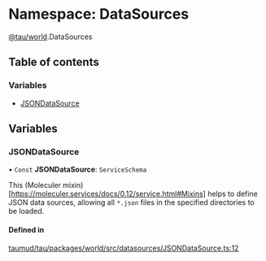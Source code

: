 # Namespace: DataSources

[@tau/world](tau_world.md).DataSources

## Table of contents

### Variables

- [JSONDataSource](tau_world.DataSources.md#jsondatasource)

## Variables

### JSONDataSource

• `Const` **JSONDataSource**: `ServiceSchema`

This (Moleculer mixin)[https://moleculer.services/docs/0.12/service.html#Mixins] helps to
define JSON data sources, allowing all `*.json` files in the specified directories to be loaded.

#### Defined in

[taumud/tau/packages/world/src/datasources/JSONDataSource.ts:12](https://github.com/tau-mud/tau/blob/0a6de30/packages/world/src/datasources/JSONDataSource.ts#L12)
